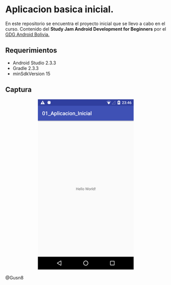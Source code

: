 # Aplicacion basica inicial.


En este repositorio se encuentra el proyecto inicial que se llevo a cabo en el curso.
Contenido del **Study Jam Android Development for Beginners** por el [GDG Android Bolivia.](http://www.gdg.androidbolivia.com/)


## Requerimientos

  * Android Studio 2.3.3
  * Gradle 2.3.3
  * minSdkVersion 15

## Captura

<div align="center">
    <center>
        <img src="img/capture.png" width="300">
    </center>
</div>

@Gusn8